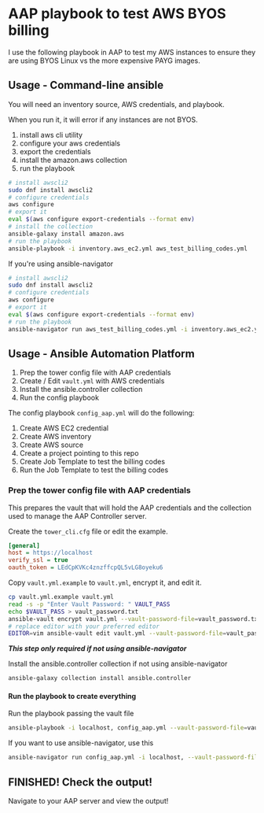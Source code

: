 # AAP playbook to test AWS BYOS billing

I use the following playbook in AAP to test my AWS instances to ensure they are
using BYOS Linux vs the more expensive PAYG images.

## Usage - Command-line ansible

You will need an inventory source, AWS credentials, and playbook.

When you run it, it will error if any instances are not BYOS.

1. install aws cli utility
2. configure your aws credentials
3. export the credentials
4. install the amazon.aws collection
5. run the playbook

```bash
# install awscli2
sudo dnf install awscli2
# configure credentials
aws configure
# export it
eval $(aws configure export-credentials --format env)
# install the collection
ansible-galaxy install amazon.aws
# run the playbook
ansible-playbook -i inventory.aws_ec2.yml aws_test_billing_codes.yml
```

If you're using ansible-navigator

```bash
# install awscli2
sudo dnf install awscli2
# configure credentials
aws configure
# export it
eval $(aws configure export-credentials --format env)
# run the playbook
ansible-navigator run aws_test_billing_codes.yml -i inventory.aws_ec2.yml --penv AWS_ACCESS_KEY_ID --penv AWS_SECRET_ACCESS_KEY
```

## Usage - Ansible Automation Platform

1. Prep the tower config file with AAP credentials
2. Create / Edit `vault.yml` with AWS credentials
3. Install the ansible.controller collection
4. Run the config playbook

The config playbook `config_aap.yml` will do the following:

1. Create AWS EC2 credential
2. Create AWS inventory
3. Create AWS source
4. Create a project pointing to this repo
5. Create Job Template to test the billing codes
5. Run the Job Template to test the billing codes

### Prep the tower config file with AAP credentials

This prepares the vault that will hold the AAP credentials and the collection
used to manage the AAP Controller server.

Create the `tower_cli.cfg` file or edit the example.

```ini
[general]
host = https://localhost
verify_ssl = true
oauth_token = LEdCpKVKc4znzffcpQL5vLG8oyeku6
```

Copy `vault.yml.example` to `vault.yml`, encrypt it, and edit it.

```bash
cp vault.yml.example vault.yml
read -s -p "Enter Vault Password: " VAULT_PASS
echo $VAULT_PASS > vault_password.txt
ansible-vault encrypt vault.yml --vault-password-file=vault_password.txt
# replace editor with your preferred editor
EDITOR=vim ansible-vault edit vault.yml --vault-password-file=vault_password.txt
```

***This step only required if not using ansible-navigator***

Install the ansible.controller collection if not using ansible-navigator

```bash
ansible-galaxy collection install ansible.controller
```

#### Run the playbook to create everything

Run the playbook passing the vault file

```bash
ansible-playbook -i localhost, config_aap.yml --vault-password-file=vault_password.txt
```

If you want to use ansible-navigator, use this

```bash
ansible-navigator run config_aap.yml -i localhost, --vault-password-file=vault_password.txt
```

## FINISHED! Check the output!

Navigate to your AAP server and view the output!
